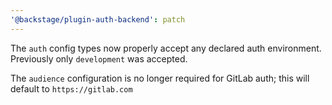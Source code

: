 ```yaml
---
'@backstage/plugin-auth-backend': patch
---
```


The `auth` config types now properly accept any declared auth environment. Previously only `development` was accepted.

The `audience` configuration is no longer required for GitLab auth; this will default to `https://gitlab.com`
